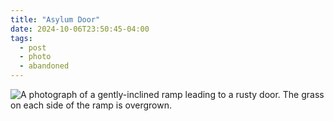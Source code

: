 ```yaml
---
title: "Asylum Door"
date: 2024-10-06T23:50:45-04:00
tags:
  - post
  - photo
  - abandoned
---
```

![A photograph of a gently-inclined ramp leading to a rusty door. The grass on each side of the ramp is overgrown.](/post/photo/rusty-door.jpg)
